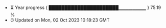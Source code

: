 - ⏳ Year progress { ██████████████████████▁▁▁▁▁▁▁▁ } 75.19 %
- ⏰ Updated on Mon, 02 Oct 2023 10:18:23 GMT

